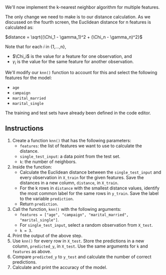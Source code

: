 We'll now implement the k-nearest neighbor algorithm for multiple features.

The only change we need to make is to our distance calculation. As we discussed on the fourth screen, the Euclidean distance for 
n
 features is calculated as:

$distance = \sqrt{(\Chi_1 - \gamma_1)^2 + (\Chi_n - \gamma_n)^2}$

Note that for each _i_ in {1,…,n}, 
- $\Chi_i$ is the value for a feature for one observation, and 
- $\gamma_i$ is the value for the same feature for another observation.

We'll modify our `knn()` function to account for this and select the following features for the model:

- `age`
- `campaign`
- `marital_married`
- `marital_single`

The training and test sets have already been defined in the code editor.

## Instructions
1. Create a function `knn()` that has the following parameters:
    - `features`: the list of features we want to use to calculate the distance.
    - `single_test_input`: a data point from the test set.
    - `k`: the number of neighbors.
2. Inside the function:
    - Calculate the Euclidean distance between the `single_test_input` and every observation in `X_train` for the given features. Save the distances in a new column, `distance`, in `X_train`.
    - For the k rows in `distance` with the smallest distance values, identify the most common label for the same rows in `y_train`. Save the label to the variable `prediction`.
    - Return `prediction`.
3. Call the function, `knn()` with the following arguments:
    - `features = ["age", "campaign", "marital_married", "marital_single"]`.
    - For `single_test_input`, select a random observation from `X_test`.
    - `k = 3`.
4. Print the output of the above step.
5. Use `knn()` for every row in `X_test`. Store the predictions in a new column, `predicted_y`, in `X_test`. Use the same arguments for `k` and `features` as above.
6. Compare `predicted_y` to `y_test` and calculate the number of correct predictions.
7. Calculate and print the accuracy of the model.